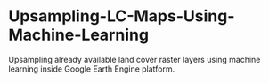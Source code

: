 # Upsampling-LC-Maps-Using-Machine-Learning
Upsampling already available land cover raster layers using machine learning inside Google Earth Engine platform.

